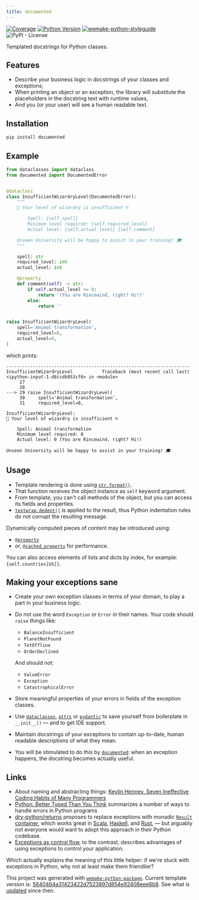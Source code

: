 ```yaml
---
title: documented
---
```


[![Coverage](https://coveralls.io/repos/github/python-platonic/documented/badge.svg?branch=master)](https://coveralls.io/github/python-platonic/documented?branch=master)
[![Python Version](https://img.shields.io/pypi/pyversions/documented.svg)](https://pypi.org/project/documented/)
[![wemake-python-styleguide](https://img.shields.io/badge/style-wemake-000000.svg)](https://github.com/wemake-services/wemake-python-styleguide)
![PyPI - License](https://img.shields.io/pypi/l/documented)

Templated docstrings for Python classes.

## Features

- Describe your business logic in docstrings of your classes and exceptions;
- When printing an object or an exception, the library will substitute the placeholders in the docstring text with runtime values,
- And you (or your user) will see a human readable text.

## Installation

```bash
pip install documented
```


## Example

```python
from dataclasses import dataclass
from documented import DocumentedError


@dataclass
class InsufficientWizardryLevel(DocumentedError):
    """
    🧙 Your level of wizardry is insufficient ☹

        Spell: {self.spell}
        Minimum level required: {self.required_level}
        Actual level: {self.actual_level} {self.comment}

    Unseen University will be happy to assist in your training! 🎓
    """

    spell: str
    required_level: int
    actual_level: int

    @property
    def comment(self) -> str:
        if self.actual_level <= 0:
            return '(You are Rincewind, right? Hi!)'
        else:
            return ''


raise InsufficientWizardryLevel(
    spell='Animal transformation',
    required_level=8,
    actual_level=0,
)
```

which prints:

```
---------------------------------------------------------------------
InsufficientWizardryLevel           Traceback (most recent call last)
<ipython-input-1-d8ccdb953cf6> in <module>
     27 
     28 
---> 29 raise InsufficientWizardryLevel(
     30     spell='Animal transformation',
     31     required_level=8,

InsufficientWizardryLevel: 
🧙 Your level of wizardry is insufficient ☹

    Spell: Animal transformation
    Minimum level required: 8
    Actual level: 0 (You are Rincewind, right? Hi!)

Unseen University will be happy to assist in your training! 🎓
```

## Usage

* Template rendering is done using [`str.format()`](https://docs.python.org/3.6/library/string.html#formatspec).
* That function receives the object instance as `self` keyword argument.
* From template, you can't call methods of the object, but you can access its fields and properties.
* [`textwrap.dedent()`](https://docs.python.org/3/library/textwrap.html#textwrap.dedent) is applied to the result, thus Python indentation rules do not corrupt the resulting message.

Dynamically computed pieces of content may be introduced using:
 
* [`@property`](https://docs.python.org/3/library/functions.html#property)
* or, [`@cached_property`](https://docs.python.org/3/library/functools.html#functools.cached_property) for performance.

You can also access elements of lists and dicts by index, for example: `{self.countries[US]}`.

## Making your exceptions sane

* Create your own exception classes in terms of your domain, to play a part in your business logic.
* Do not use the word `Exception` or `Error` in their names. Your code should `raise` things like:
    * `BalanceInsufficient`
    * `PlanetNotFound`
    * `TetOffline`
    * `OrderDeclined`

  And should not:

    * `ValueError`
    * `Exception`
    * `CatastrophicalError`

* Store meaningful properties of your errors in fields of the exception classes.
* Use [`dataclasses`](https://docs.python.org/3/library/dataclasses.html), [`attrs`](https://github.com/python-attrs/attrs) or [`pydantic`](https://github.com/samuelcolvin/pydantic) to save yourself from boilerplate in `__init__()` — and to get IDE support.
* Maintain docstrings of your exceptions to contain up-to-date, human readable descriptions of what they mean.
* You will be stimulated to do this by [`documented`](https://github.com/python-platonic/documented): when an exception happens, the docstring becomes actually useful.

## Links

* About naming and abstracting things: [Kevlin Henney. Seven Ineffective Coding Habits of Many Programmers](https://www.youtube.com/watch?v=ZsHMHukIlJY)
* [Python: Better Typed Than You Think](https://beepb00p.xyz/mypy-error-handling.html) summarizes a number of ways to handle errors in Python programs
* [dry-python/returns](http://github.com/dry-python/returns) proposes to replace exceptions with monadic [`Result` container](https://returns.readthedocs.io/en/latest/pages/result.html), which works great in [Scala](https://www.scala-lang.org/api/2.9.3/scala/Either.html), [Haskell](https://www.schoolofhaskell.com/school/starting-with-haskell/basics-of-haskell/10_Error_Handling#the-either-monad), and [Rust](https://doc.rust-lang.org/stable/rust-by-example/error/result.html), — but arguably not everyone would want to adopt this approach in their Python codebase.
* [Exceptions as control flow](https://blog.cerebralab.com/Exceptions_as_control_flow), to the contrast, describes advantages of using exceptions to control your application.

Which actually explains the meaning of this little helper: if we're stuck with exceptions in Python, why not at least make them friendlier?

This project was generated with [`wemake-python-package`](https://github.com/wemake-services/wemake-python-package). Current template version is: [5840464a31423422d7523897d854e92408eee6b8](https://github.com/wemake-services/wemake-python-package/tree/5840464a31423422d7523897d854e92408eee6b8). See what is [updated](https://github.com/wemake-services/wemake-python-package/compare/5840464a31423422d7523897d854e92408eee6b8...master) since then.
